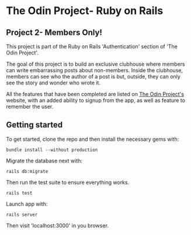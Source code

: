 # The Odin Project- Ruby on Rails
## Project 2- Members Only!

This project is part of the Ruby on Rails 'Authentication' section of 'The Odin Project'.

The goal of this project is to build an exclusive clubhouse where members can write embarrassing posts about non-members. Inside the clubhouse, members can see who the author of a post is but, outside, they can only see the story and wonder who wrote it. 

All the features that have been completed are listed on [The Odin Project's](https://www.theodinproject.com/courses/ruby-on-rails/lessons/authentication) website, with an added ability to signup from the app, as well as feature to remember the user.

## Getting started

To get started, clone the repo and then install the necessary gems with:

`bundle install --without production`

Migrate the database next with:

`rails db:migrate`

Then run the test suite to ensure everything works.

`rails test`

Launch app with:

`rails server`

Then visit 'localhost:3000' in you browser.